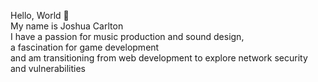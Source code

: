 Hello, World 🌱<br>
My name is Joshua Carlton <br>
I have a passion for music production and sound design, <br>
a fascination for game development <br>
and am transitioning from web development to explore network security and vulnerabilities

<!---
carltonkess/carltonkess is a ✨ special ✨ repository because its `README.md` (this file) appears on your GitHub profile.
You can click the Preview link to take a look at your changes.
--->
